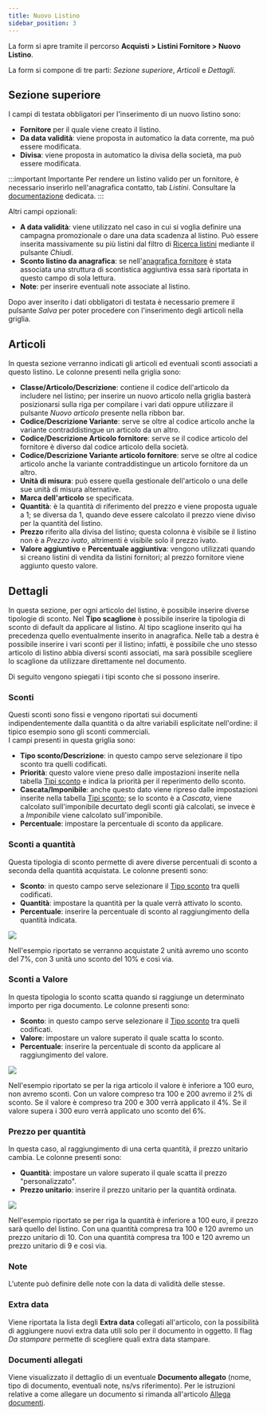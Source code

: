 ```yaml
---
title: Nuovo Listino
sidebar_position: 3
---
```


La form si apre tramite il percorso **Acquisti > Listini Fornitore > Nuovo Listino**.  

La form si compone di tre parti: *Sezione superiore*, *Articoli* e *Dettagli*.

## Sezione superiore

I campi di testata obbligatori per l'inserimento di un nuovo listino sono:

- **Fornitore** per il quale viene creato il listino.  
- **Da data validità**: viene proposta in automatico la data corrente, ma può essere modificata.  
- **Divisa**: viene proposta in automatico la divisa della società, ma può essere modificata.  

:::important Importante
Per rendere un listino valido per un fornitore, è necessario inserirlo nell'anagrafica contatto, tab *Listini*. Consultare la [documentazione](/docs/erp-home/registers/contacts/create-new-contact/accounting-data/customer-vendors-data/price-list) dedicata.
:::

Altri campi opzionali:

- **A data validità**: viene utilizzato nel caso in cui si voglia definire una campagna promozionale o dare una data scadenza al listino. Può essere inserita massivamente su più listini dal filtro di [Ricerca listini](/docs/purchase/purchase-price-lists/search-purchase-price-list) mediante il pulsante *Chiudi*.   
- **Sconto listino da anagrafica**: se nell'[anagrafica fornitore](/docs/erp-home/registers/contacts/create-new-contact/accounting-data/customer-vendors-data/price-list) è stata associata una struttura di scontistica aggiuntiva essa sarà riportata in questo campo di sola lettura.  
- **Note**: per inserire eventuali note associate al listino.   

Dopo aver inserito i dati obbligatori di testata è necessario premere il pulsante *Salva* per poter procedere con l'inserimento degli articoli nella griglia.


## Articoli

In questa sezione verranno indicati gli articoli ed eventuali sconti associati a questo listino. Le colonne presenti nella griglia sono:

- **Classe/Articolo/Descrizione**: contiene il codice dell'articolo da includere nel listino; per inserire un nuovo articolo nella griglia basterà posizionarsi sulla riga per compilare i vari dati oppure utilizzare il pulsante *Nuovo articolo* presente nella ribbon bar.  
- **Codice/Descrizione Variante**: serve se oltre al codice articolo anche la variante contraddistingue un articolo da un altro.
- **Codice/Descrizione Articolo fornitore**: serve se il codice articolo del fornitore è diverso dal codice articolo della società.
- **Codice/Descrizione Variante articolo fornitore**: serve se oltre al codice articolo anche la variante contraddistingue un articolo fornitore da un altro.
- **Unità di misura**: può essere quella gestionale dell'articolo o una delle sue unità di misura alternative.
- **Marca dell'articolo** se specificata.
- **Quantità**: è la quantità di riferimento del prezzo e viene proposta uguale a 1; se diversa da 1, quando deve essere calcolato il prezzo viene diviso per la quantità del listino.
- **Prezzo** riferito alla divisa del listino; questa colonna è visibile se il listino non è a *Prezzo ivato*, altrimenti è visibile solo il prezzo ivato.
- **Valore aggiuntivo** e **Percentuale aggiuntiva**: vengono utilizzati quando si creano listini di vendita da listini fornitori; al prezzo fornitore viene aggiunto questo valore.

## Dettagli

In questa sezione, per ogni articolo del listino, è possibile inserire diverse tipologie di sconto. Nel **Tipo scaglione** è possibile inserire la tipologia di sconto di default da applicare al listino. Al tipo scaglione inserito qui ha precedenza quello eventualmente inserito in anagrafica.
Nelle tab a destra è possibile inserire i vari sconti per il listino; infatti, è possibile che uno stesso articolo di listino abbia diversi sconti associati, ma sarà possibile scegliere lo scaglione da utilizzare direttamente nel documento.

Di seguito vengono spiegati i tipi sconto che si possono inserire.

### Sconti

Questi sconti sono fissi e vengono riportati sui documenti indipendentemente dalla quantità o da altre variabili esplicitate nell'ordine: il tipico esempio sono gli sconti commerciali.       
I campi presenti in questa griglia sono:
- **Tipo sconto/Descrizione**: in questo campo serve selezionare il tipo sconto tra quelli codificati.        
- **Priorità**: questo valore viene preso dalle impostazioni inserite nella tabella [Tipi sconto](/docs/configurations/tables/general-settings/discount-types) e indica la priorità per il reperimento dello sconto.       
- **Cascata/Imponibile**: anche questo dato viene ripreso dalle impostazioni inserite nella tabella [Tipi sconto](/docs/configurations/tables/general-settings/discount-types); se lo sconto è a *Cascata*, viene calcolato sull'imponibile decurtato degli sconti già calcolati, se invece è a *Imponibile* viene calcolato sull'imponibile.         
- **Percentuale**: impostare la percentuale di sconto da applicare.       

### Sconti a quantità

Questa tipologia di sconto permette di avere diverse percentuali di sconto a seconda della quantità acquistata. Le colonne presenti sono:      
- **Sconto**: in questo campo serve selezionare il [Tipo sconto](/docs/configurations/tables/general-settings/discount-types) tra quelli codificati.         
- **Quantità**: impostare la quantità per la quale verrà attivato lo sconto.          
- **Percentuale**: inserire la percentuale di sconto al raggiungimento della quantità indicata.      

![](/img/it-it/sales/sales-price-list/insert-sales-price-list/image07.png)

Nell'esempio riportato se verranno acquistate 2 unità avremo uno sconto del 7%, con 3 unità uno sconto del 10% e così via.

### Sconti a Valore

In questa tipologia lo sconto scatta quando si raggiunge un determinato importo per riga documento. Le colonne presenti sono:     
- **Sconto**: in questo campo serve selezionare il [Tipo sconto](/docs/configurations/tables/general-settings/discount-types) tra quelli codificati.            
- **Valore**: impostare un valore superato il quale scatta lo sconto.
- **Percentuale**: inserire la percentuale di sconto da applicare al raggiungimento del valore.

![](/img/it-it/sales/sales-price-list/insert-sales-price-list/image09.png)

Nell'esempio riportato se per la riga articolo il valore è inferiore a 100 euro, non avremo sconti. Con un valore compreso tra 100 e 200 avremo il 2% di sconto. Se il valore è compreso tra 200 e 300 verrà applicato il 4%. Se il valore supera i 300 euro verrà applicato uno sconto del 6%.

### Prezzo per quantità

In questa caso, al raggiungimento di una certa quantità, il prezzo unitario cambia. Le colonne presenti sono:      
- **Quantità**: impostare un valore superato il quale scatta il prezzo "personalizzato".      
- **Prezzo unitario**: inserire il prezzo unitario per la quantità ordinata.

![](/img/it-it/sales/sales-price-list/insert-sales-price-list/image11.png)

Nell'esempio riportato se per riga la quantità è inferiore a 100 euro, il prezzo sarà quello del listino. Con una quantità compresa tra 100 e 120 avremo un prezzo unitario di 10. Con una quantità compresa tra 100 e 120 avremo un prezzo unitario di 9 e così via.

### Note

L'utente può definire delle note con la data di validità delle stesse.

### Extra data

Viene riportata la lista degli **Extra data** collegati all'articolo, con la possibilità di aggiungere nuovi extra data utili solo per il documento in oggetto. Il flag *Da stampare* permette di scegliere quali extra data stampare.

### Documenti allegati

Viene visualizzato il dettaglio di un eventuale **Documento allegato** (nome, tipo di documento, eventuali note, ns/vs riferimento). Per le istruzioni relative a come allegare un documento si rimanda all'articolo [Allega documenti](/docs/guide/common/operations-with-data/attach-documents).